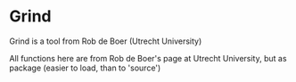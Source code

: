 # Grind
Grind is a tool from Rob de Boer (Utrecht University)


All functions here are from Rob de Boer's page at Utrecht University, but as package (easier to load, than to 'source')